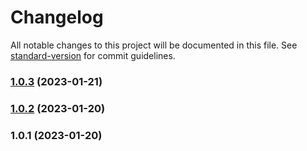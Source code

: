 # Changelog

All notable changes to this project will be documented in this file. See [standard-version](https://github.com/conventional-changelog/standard-version) for commit guidelines.

### [1.0.3](https://github.com/moshthepitt/flash-loan-mastery/compare/v1.0.2...v1.0.3) (2023-01-21)

### [1.0.2](https://github.com/moshthepitt/flash-loan-mastery/compare/v1.0.1...v1.0.2) (2023-01-20)

### 1.0.1 (2023-01-20)

